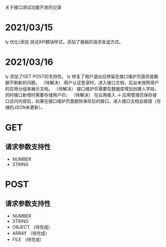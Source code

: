 关于接口测试功能开发的记录

# 2021/03/15 
ly 优化/添加 测试API模块样式，添加了基础的请求发送方式。
# 2021/03/16 
ly 添加了GET POST的支持性。
ly 修复了用户退出后停留在接口维护页面但是数据不刷新的问题。
（待解决） 用户认证登录时，进入接口文档，后台未按照用户的应用分组来展示文档。
（待解决） 接口维护页需要在数据库增加创建人字段，同时接口新增时需要存储用户ID。
（待解决） 在应用接入 -> 应用管理页保存接口访问内容后，如果在接口维护页面删除保存后的接口，进入接口文档会报错（存储的JSON未更新）。

# GET 
## 请求参数支持性
* NUMBER
* STRING

# POST
## 请求参数支持性
* NUMBER
* STRING
* OBJECT （待完成）
* ARRAY （待完成）
* FILE （待完成）


